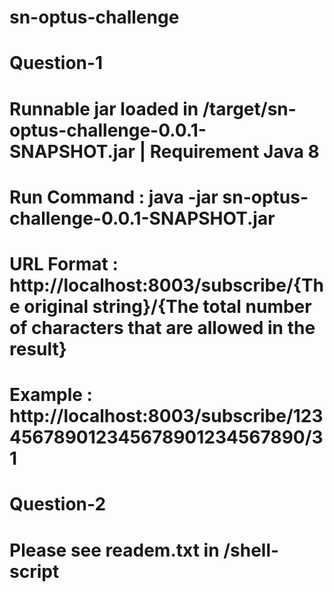 # sn-optus-challenge

# Question-1
# Runnable jar loaded in /target/sn-optus-challenge-0.0.1-SNAPSHOT.jar |  Requirement Java 8
# Run Command : java -jar sn-optus-challenge-0.0.1-SNAPSHOT.jar
# URL Format : http://localhost:8003/subscribe/{The original string}/{The total number of characters that are allowed in the result}
# Example : http://localhost:8003/subscribe/123456789012345678901234567890/31

# Question-2
# Please see readem.txt in /shell-script